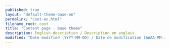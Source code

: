 ```yaml
---
published: true
layout: "default-theme-base-en"
permalink: "cont-en.html"
filename_root: cont
title: "Content page - Base theme"
description: English description / Description en anglais
modified: "Date modified (YYYY-MM-DD) / Date de modification (AAAA-MM-JJ)"
---
```


